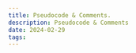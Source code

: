 ```yaml
---
title: Pseudocode & Comments.
description: Pseudocode & Comments
date: 2024-02-29
tags: 
---
```







